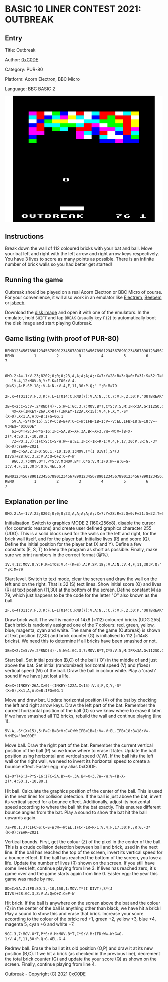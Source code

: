 # BASIC 10 LINER CONTEST 2021: OUTBREAK


## Entry

Title: Outbreak

Author: [0xC0DE](https://twitter.com/0xC0DE6502)

Category: PUR-80

Platform: Acorn Electron, BBC Micro

Language: BBC BASIC 2

![Outbreak Screenshot](https://github.com/0xC0DE6502/bbc-basic-experiments/blob/master/outbreak/outbreak-screenshot.png?raw=true)


## Instructions

Break down the wall of 112 coloured bricks with your bat and ball. Move your bat left and right with the left arrow and right arrow keys respectively. You have 3 lives to score as many points as possible. There is an infinite number of brick walls so you had better get started!


## Running the game

Outbreak should be played on a real Acorn Electron or BBC Micro of course. For your convenience, it will also work in an emulator like [Electrem](http://electrem.emuunlim.com/Downloads.html), [Beebem](https://github.com/stardot/beebem-windows) or [jsbeeb](https://bbc.godbolt.org/). 

Download the [disk image](https://github.com/0xC0DE6502/bbc-basic-experiments/blob/master/outbreak/outbreak.ssd) and open it with one of the emulators. In the emulator, hold `SHIFT` and tap `BREAK` (usually key `F12`) to automatically boot the disk image and start playing Outbreak.


## Game listing (with proof of PUR-80)

```
REM01234567890123456789012345678901234567890123456789012345678901234567890123456789
REM0         1         2         3         4         5         6         7

   0MO.2:A=-1:V.23;8202;0;0;0;23,A,A;A;A;A;:X=7:Y=28:R=3:Q=0:F=31:S=32:T=64:@%=&505
   1V.4,12:MOV.0,Y:F.K=1TOS:V.4-(K=S),A:P.SP.18;:V.A:N.:V.4,F,11,30:P.Q;" ";R:M=79
   2F.K=4TO11:V.F,3,K:F.L=1TO14:C.RND(7):V.A:N.,:C.7:V.F,2,30:P."OUTBREAK":G=112
   3B=X+2:C=5:V=.2*RND(4)-.5:W=1:GC.3,7:MOV.B*T,C*S:V.5,M:IFR<3A.G<112SO.0,-10,6,5
   4X=X+(INKEY-26A.X>0)-(INKEY-122A.X<15):V.4,F,X,Y,-S*(X>0),X<1,A,A:O=B:IFG=0G.1
   5V.A,-S*(X<15),5:P=C:B=B+V:C=C+W:IFB<1B=1:V=-V:EL.IFB>18:B=18:V=-V:ME$="0xC0DE"
   6I=O*T+S:J=P*S-16:IFC=5A.B>=X+.3A.B<=X+3.7W=-W:V=(B-X-2)*.4:SO.1,-10,80,1
   7Z=PO.I,J):IFC>S:C=S-W:W=-W:EL.IFC<-1R=R-1:V.4,F,17,30:P.;R:G.-3*(R>0):YEAR=2021
   8D=C>5A.Z:IFD:SO.1,-10,150,1:MOV.T*(I DIVT),S*(J DIVS)+28:GC.3,Z:V.A:Q=Q+Z:C=P-W
   9GC.3,7:MOV.O*T,P*S:V.M:MOV.B*T,C*S:V.M:IFD:W=-W:G=G-1:V.4,F,11,30:P.Q:G.4EL.G.4

REM01234567890123456789012345678901234567890123456789012345678901234567890123456789
REM0         1         2         3         4         5         6         7
```


## Explanation per line

```
0MO.2:A=-1:V.23;8202;0;0;0;23,A,A;A;A;A;:X=7:Y=28:R=3:Q=0:F=31:S=32:T=64:@%=&505
```

Initialisation. Switch to graphics MODE 2 (160x256x8), disable the cursor (for cosmetic reasons) and create user defined graphics character 255 (UDG). This is a solid block used for the walls on the left and right, for the brick wall itself, and for the player bat. Initialise lives (R) and score (Q). Define the initial position for the player bat (X and Y). Define a few constants (F, S, T) to keep the program as short as possible. Finally, make sure we print numbers in the correct format (@%).

```
1V.4,12:MOV.0,Y:F.K=1TOS:V.4-(K=S),A:P.SP.18;:V.A:N.:V.4,F,11,30:P.Q;" ";R:M=79
```

Start level. Switch to text mode, clear the screen and draw the wall on the left and on the right. That is 32 (S) text lines. Show initial score (Q) and lives (R) at text position (11,30) at the bottom of the screen. Define constant M as 79, which just happens to be the code for the letter "O" also known as the ball.

```
2F.K=4TO11:V.F,3,K:F.L=1TO14:C.RND(7):V.A:N.,:C.7:V.F,2,30:P."OUTBREAK":G=112
```

Draw brick wall. The wall is made of 14x8 (=112) coloured bricks (UDG 255). Each brick is randomly assigned one of the 7 colours: red, green, yellow, blue, magenta, cyan and white. The name of the game (Outbreak) is shown at text position (2,30) and brick counter (G) is initialised to 112 (=14x8 bricks). We need this to determine if all bricks have been smashed or not.

```
3B=X+2:C=5:V=.2*RND(4)-.5:W=1:GC.3,7:MOV.B*T,C*S:V.5,M:IFR<3A.G<112SO.0,-10,6,5
```

Start ball. Set initial position (B,C) of the ball ('O') in the middle of and just above the bat. Set initial (randomized) horizontal speed (V) and (fixed) vertical speed (W) of the ball. Draw the ball in colour white. Play a 'crash' sound if we have just lost a life.

```
4X=X+(INKEY-26A.X>0)-(INKEY-122A.X<15):V.4,F,X,Y,-S*(X>0),X<1,A,A:O=B:IFG=0G.1
```

Move and draw bat. Update horizontal position (X) of the bat by checking the left and right arrow keys. Draw the left part of the bat. Remember the current horizontal position of the ball (O) so we know where to erase it later. If we have smashed all 112 bricks, rebuild the wall and continue playing (line 1).

```
5V.A,-S*(X<15),5:P=C:B=B+V:C=C+W:IFB<1B=1:V=-V:EL.IFB>18:B=18:V=-V:ME$="0xC0DE"
```

Move ball. Draw the right part of the bat. Remember the current vertical position of the ball (P) so we know where to erase it later. Update the ball position using horizontal and vertical speed (V,W). If the ball hits the left wall or the right wall, we need to invert its horizontal speed to create a bounce effect. Easter egg: my alias 0xC0DE.

```
6I=O*T+S:J=P*S-16:IFC=5A.B>=X+.3A.B<=X+3.7W=-W:V=(B-X-2)*.4:SO.1,-10,80,1
```

Hit ball. Calculate the graphics position of the center of the ball. This is used in the next lines for collision detection. If the ball is just above the bat, invert its vertical speed for a bounce effect. Additionally, adjust its horizontal speed according to where the ball hit the bat exactly. This ensures different bounce angles from the bat. Play a sound to show the bat hit the ball upwards again.

```
7Z=PO.I,J):IFC>S:C=S-W:W=-W:EL.IFC<-1R=R-1:V.4,F,17,30:P.;R:G.-3*(R>0):YEAR=2021
```

Vertical bounds. First, get the colour (Z) of the pixel in the center of the ball. This is a crude collision detection between ball and brick, used in the next line. If the ball has reached the top of the screen, invert its vertical speed for a bounce effect. If the ball has reached the bottom of the screen, you lose a life. Update the number of lives (R) shown on the screen. If you still have some lives left, continue playing from line 3. If lives has reached zero, it's game over and the game starts again from line 0. Easter egg: the year this game was made by me.

```
8D=C>5A.Z:IFD:SO.1,-10,150,1:MOV.T*(I DIVT),S*(J DIVS)+28:GC.3,Z:V.A:Q=Q+Z:C=P-W
```

Hit brick. If the ball is anywhere on the screen above the bat and the colour (Z) in the center of the ball is anything other than black, we have hit a brick! Play a sound to show this and erase that brick. Increase your score according to the colour of the brick: red +1, green +2, yellow +3, blue +4, magenta 5, cyan +6 and white +7.

```
9GC.3,7:MOV.O*T,P*S:V.M:MOV.B*T,C*S:V.M:IFD:W=-W:G=G-1:V.4,F,11,30:P.Q:G.4EL.G.4
```

Redraw ball. Erase the ball at its old position (O,P) and draw it at its new position (B,C). If we hit a brick (as checked in the previous line), decrement the total brick counter (G) and update the your score (Q) as shown on the screen. Finally, continue playing from line 4.


Outbreak - Copyright (C) 2021 [0xC0DE](https://twitter.com/0xC0DE6502)
